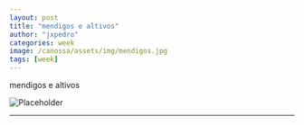```yaml
---
layout: post
title: "mendigos e altivos"
author: "jxpedro"
categories: week
image: /canossa/assets/img/mendigos.jpg
tags: [week]
---
```


<p >mendigos e altivos</p>

![Placeholder](/canossa/assets/img/mendigos.jpg)

<p></p>

<hr/>